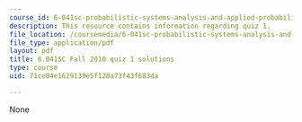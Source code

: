 ```yaml
---
course_id: 6-041sc-probabilistic-systems-analysis-and-applied-probability-fall-2013
description: This resource contains information regarding quiz 1.
file_location: /coursemedia/6-041sc-probabilistic-systems-analysis-and-applied-probability-fall-2013/71ce04e1629139e5f120a73f43f683da_MIT6_041SCF13_quiz01_sol.pdf
file_type: application/pdf
layout: pdf
title: 6.041SC Fall 2010 quiz 1 solutions
type: course
uid: 71ce04e1629139e5f120a73f43f683da

---
```

None